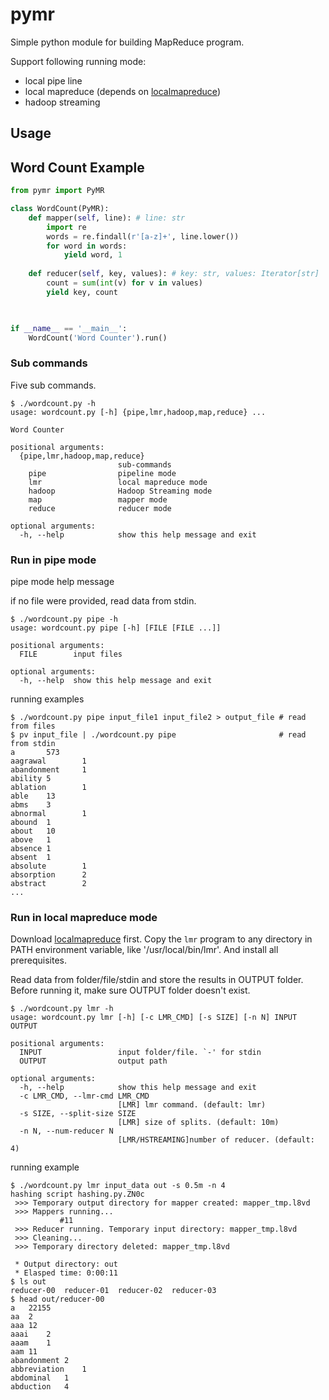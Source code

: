 # pymr

Simple python module for building MapReduce program.

Support following running mode:
- local pipe line
- local mapreduce (depends on [localmapreduce](github.com/d2207197/localmapreduce))
- hadoop streaming

## Usage



## Word Count Example

~~~py
from pymr import PyMR

class WordCount(PyMR):
    def mapper(self, line): # line: str
        import re
        words = re.findall(r'[a-z]+', line.lower())
        for word in words:
            yield word, 1
            
    def reducer(self, key, values): # key: str, values: Iterator[str]
        count = sum(int(v) for v in values)
        yield key, count

    

if __name__ == '__main__':
    WordCount('Word Counter').run()
~~~

### Sub commands

Five sub commands.

~~~console
$ ./wordcount.py -h
usage: wordcount.py [-h] {pipe,lmr,hadoop,map,reduce} ...

Word Counter

positional arguments:
  {pipe,lmr,hadoop,map,reduce}
                        sub-commands
    pipe                pipeline mode
    lmr                 local mapreduce mode
    hadoop              Hadoop Streaming mode
    map                 mapper mode
    reduce              reducer mode

optional arguments:
  -h, --help            show this help message and exit
~~~
### Run in pipe mode

pipe mode help message

if no file were provided, read data from stdin.

~~~console
$ ./wordcount.py pipe -h 
usage: wordcount.py pipe [-h] [FILE [FILE ...]]

positional arguments:
  FILE        input files

optional arguments:
  -h, --help  show this help message and exit
~~~

running examples

~~~console
$ ./wordcount.py pipe input_file1 input_file2 > output_file # read from files
$ pv input_file | ./wordcount.py pipe                       # read from stdin
a       573
aagrawal        1
abandonment     1
ability 5
ablation        1
able    13
abms    3
abnormal        1
abound  1
about   10
above   1
absence 1
absent  1
absolute        1
absorption      2
abstract        2
...
~~~


### Run in local mapreduce mode

Download [localmapreduce](github.com/d2207197/localmapreduce) first.
Copy the `lmr` program to any directory in PATH environment variable, like '/usr/local/bin/lmr'. And install all prerequisites.

Read data from folder/file/stdin and store the results in OUTPUT folder. Before running it, make sure OUTPUT folder doesn't exist.

~~~console
$ ./wordcount.py lmr -h 
usage: wordcount.py lmr [-h] [-c LMR_CMD] [-s SIZE] [-n N] INPUT OUTPUT

positional arguments:
  INPUT                 input folder/file. `-' for stdin
  OUTPUT                output path

optional arguments:
  -h, --help            show this help message and exit
  -c LMR_CMD, --lmr-cmd LMR_CMD
                        [LMR] lmr command. (default: lmr)
  -s SIZE, --split-size SIZE
                        [LMR] size of splits. (default: 10m)
  -n N, --num-reducer N
                        [LMR/HSTREAMING]number of reducer. (default: 4)
~~~

running example
~~~console
$ ./wordcount.py lmr input_data out -s 0.5m -n 4
hashing script hashing.py.ZN0c
 >>> Temporary output directory for mapper created: mapper_tmp.l8vd
 >>> Mappers running...
           #11
 >>> Reducer running. Temporary input directory: mapper_tmp.l8vd
 >>> Cleaning...
 >>> Temporary directory deleted: mapper_tmp.l8vd

 * Output directory: out
 * Elasped time: 0:00:11
$ ls out
reducer-00  reducer-01  reducer-02  reducer-03
$ head out/reducer-00
a	22155
aa	2
aaa	12
aaai	2
aaam	1
aam	11
abandonment	2
abbreviation	1
abdominal	1
abduction	4
~~~

